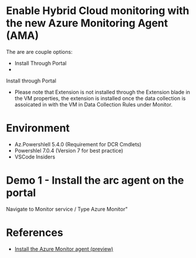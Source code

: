 # Enable Hybrid Cloud monitoring with the new Azure Monitoring Agent (AMA)

The are are couple options:
- Install Through Portal
- 

Install through Portal
 - Please note that Extension is not installed through the Extension blade in the VM properties, the extension is installed once the data collection is assoicated in with the VM in Data Collection Rules under Monitor.
# Environment
- Az.Powershlell 5.4.0 (Requirement for DCR Cmdlets)
- Powershlel 7.0.4 (Version 7 for best practice)
- VSCode Insiders

# Demo 1 - Install the arc agent on the portal
Navigate to Monitor service / Type Azure Monitor"


# References
- [Install the Azure Monitor agent (preview)](https://docs.microsoft.com/en-us/azure/azure-monitor/platform/azure-monitor-agent-install?context=%2Fazure%2Fvirtual-machines%2Fcontext%2Fcontext&tabs=ARMAgentPowerShell%2CPowerShellWindows%2CPowerShellWindowsArc%2CCLIWindows%2CCLIWindowsArc)